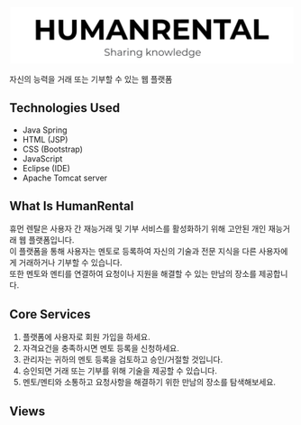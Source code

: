 <p align="center">
  <img src="./src/logo.png" width="600" alt="Weights & Biases" />
</p>


자신의 능력을 거래 또는 기부할 수 있는 웹 플랫폼

## Technologies Used

- Java Spring
- HTML (JSP)
- CSS (Bootstrap)
- JavaScript 
- Eclipse (IDE)
- Apache Tomcat server

## What Is HumanRental

휴먼 렌탈은 사용자 간 재능거래 및 기부 서비스를 활성화하기 위해 고안된 개인 재능거래 웹 플랫폼입니다. <br>
이 플랫폼을 통해 사용자는 멘토로 등록하여 자신의 기술과 전문 지식을 다른 사용자에게 거래하거나 기부할 수 있습니다. <br>
또한 멘토와 멘티를 연결하여 요청이나 지원을 해결할 수 있는 만남의 장소를 제공합니다.<br>

## Core Services

1. 플랫폼에 사용자로 회원 가입을 하세요.
2. 자격요건을 충족하시면 멘토 등록을 신청하세요.
3. 관리자는 귀하의 멘토 등록을 검토하고 승인/거절할 것입니다.
4. 승인되면 거래 또는 기부를 위해 기술을 제공할 수 있습니다.
5. 멘토/멘티와 소통하고 요청사항을 해결하기 위한 만남의 장소를 탐색해보세요.

## Views
